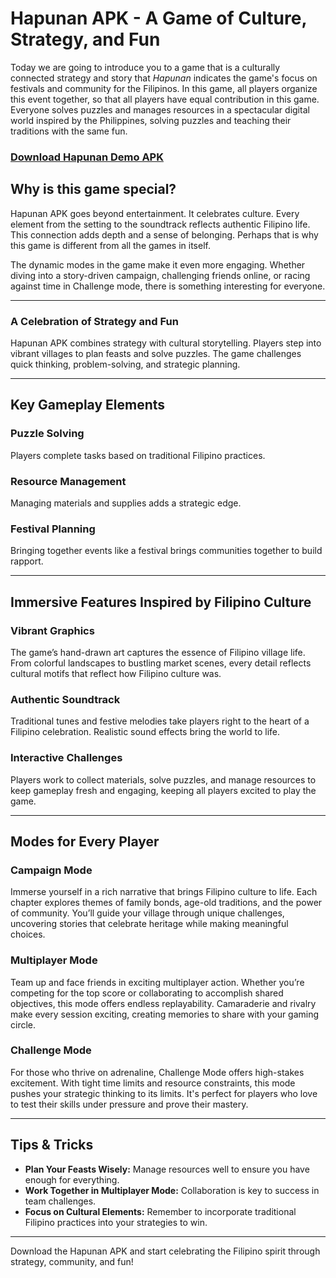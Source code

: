 # **Hapunan APK - A Game of Culture, Strategy, and Fun**

Today we are going to introduce you to a game that is a culturally connected strategy and story that *Hapunan* indicates the game's focus on festivals and community for the Filipinos. In this game, all players organize this event together, so that all players have equal contribution in this game. Everyone solves puzzles and manages resources in a spectacular digital world inspired by the Philippines, solving puzzles and teaching their traditions with the same fun.

### [Download Hapunan Demo APK](https://apkdirectory.in/en/hapunan-demo-app)

## **Why is this game special?**

Hapunan APK goes beyond entertainment. It celebrates culture. Every element from the setting to the soundtrack reflects authentic Filipino life. This connection adds depth and a sense of belonging. Perhaps that is why this game is different from all the games in itself.

The dynamic modes in the game make it even more engaging. Whether diving into a story-driven campaign, challenging friends online, or racing against time in Challenge mode, there is something interesting for everyone.

---

### **A Celebration of Strategy and Fun**

Hapunan APK combines strategy with cultural storytelling. Players step into vibrant villages to plan feasts and solve puzzles. The game challenges quick thinking, problem-solving, and strategic planning.

---

## **Key Gameplay Elements**

### **Puzzle Solving**

Players complete tasks based on traditional Filipino practices.

### **Resource Management**

Managing materials and supplies adds a strategic edge.

### **Festival Planning**

Bringing together events like a festival brings communities together to build rapport.

---

## **Immersive Features Inspired by Filipino Culture**

### **Vibrant Graphics**

The game’s hand-drawn art captures the essence of Filipino village life. From colorful landscapes to bustling market scenes, every detail reflects cultural motifs that reflect how Filipino culture was.

### **Authentic Soundtrack**

Traditional tunes and festive melodies take players right to the heart of a Filipino celebration. Realistic sound effects bring the world to life.

### **Interactive Challenges**

Players work to collect materials, solve puzzles, and manage resources to keep gameplay fresh and engaging, keeping all players excited to play the game.

---

## **Modes for Every Player**

### **Campaign Mode**

Immerse yourself in a rich narrative that brings Filipino culture to life. Each chapter explores themes of family bonds, age-old traditions, and the power of community. You’ll guide your village through unique challenges, uncovering stories that celebrate heritage while making meaningful choices.

### **Multiplayer Mode**

Team up and face friends in exciting multiplayer action. Whether you’re competing for the top score or collaborating to accomplish shared objectives, this mode offers endless replayability. Camaraderie and rivalry make every session exciting, creating memories to share with your gaming circle.

### **Challenge Mode**

For those who thrive on adrenaline, Challenge Mode offers high-stakes excitement. With tight time limits and resource constraints, this mode pushes your strategic thinking to its limits. It's perfect for players who love to test their skills under pressure and prove their mastery.

---

## **Tips & Tricks**
- **Plan Your Feasts Wisely:** Manage resources well to ensure you have enough for everything.
- **Work Together in Multiplayer Mode:** Collaboration is key to success in team challenges.
- **Focus on Cultural Elements:** Remember to incorporate traditional Filipino practices into your strategies to win.

---

Download the Hapunan APK and start celebrating the Filipino spirit through strategy, community, and fun!

